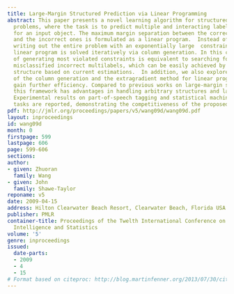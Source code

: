 ```yaml
---
title: Large-Margin Structured Prediction via Linear Programming
abstract: This paper presents a novel learning algorithm for structured classification
  problems, where the task is to predict multiple and interacting labels (multilabel)
  for an input object. The maximum margin separation between the correct multilabels
  and the incorrect ones is formulated as a linear program.  Instead of explicitly
  writing out the entire problem with an exponentially large  constraint set, the
  linear program is solved iteratively via column generation. In this case, the process
  of generating most violated constraints is equivalent to searching for highest-scored
  misclassified incorrect multilabels, which can be easily achieved by decoding the
  structure based on current estimations.  In addition, we also explore the integration
  of the column generation and the extragradient method for linear programming to
  gain further efficiency. Compared to previous works on large-margin structured prediction,
  this framework has advantages in handling arbitrary structures and larger-scale  problems.
  Experimental results on part-of-speech tagging and statistical machine translation
  tasks are reported, demonstrating the competitiveness of the proposed approach.
pdf: http://jmlr.org/proceedings/papers/v5/wang09d/wang09d.pdf
layout: inproceedings
id: wang09d
month: 0
firstpage: 599
lastpage: 606
page: 599-606
sections: 
author:
- given: Zhuoran
  family: Wang
- given: John
  family: Shawe-Taylor
reponame: v5
date: 2009-04-15
address: Hilton Clearwater Beach Resort, Clearwater Beach, Florida USA
publisher: PMLR
container-title: Proceedings of the Twelth International Conference on Artificial
  Intelligence and Statistics
volume: '5'
genre: inproceedings
issued:
  date-parts:
  - 2009
  - 4
  - 15
# Format based on citeproc: http://blog.martinfenner.org/2013/07/30/citeproc-yaml-for-bibliographies/
---
```

